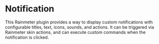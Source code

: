 # Notification
This Rainmeter plugin provides a way to display custom notifications with configurable titles, text, icons, sounds, and actions. It can be triggered via Rainmeter skin actions, and can execute custom commands when the notification is clicked.
